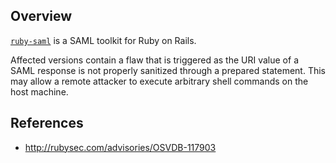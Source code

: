 ## Overview

[`ruby-saml`](https://rubygems.org/gems/ruby-saml) is a SAML toolkit for Ruby on Rails.

Affected versions contain a flaw that is triggered as the URI value of a SAML response is not properly sanitized through a prepared statement. This may allow a remote attacker to execute arbitrary shell commands on the host machine.

## References

- http://rubysec.com/advisories/OSVDB-117903
